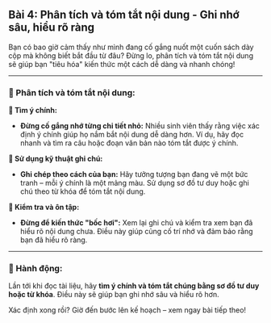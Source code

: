 ## Bài 4: Phân tích và tóm tắt nội dung - Ghi nhớ sâu, hiểu rõ ràng

Bạn có bao giờ cảm thấy như mình đang cố gắng nuốt một cuốn sách dày cộp mà không biết bắt đầu từ đâu? Đừng lo, phân tích và tóm tắt nội dung sẽ giúp bạn "tiêu hóa" kiến thức một cách dễ dàng và nhanh chóng!

---

### 📌 Phân tích và tóm tắt nội dung:

**🔹 Tìm ý chính:**
- **Đừng cố gắng nhớ từng chi tiết nhỏ:** Nhiều sinh viên thấy rằng việc xác định ý chính giúp họ nắm bắt nội dung dễ dàng hơn. Ví dụ, hãy đọc nhanh và tìm ra câu hoặc đoạn văn bản nào tóm tắt được ý chính.

**🔹 Sử dụng kỹ thuật ghi chú:**
- **Ghi chép theo cách của bạn:** Hãy tưởng tượng bạn đang vẽ một bức tranh – mỗi ý chính là một mảng màu. Sử dụng sơ đồ tư duy hoặc ghi chú theo từ khóa để tóm tắt nội dung.

**🔹 Kiểm tra và ôn tập:**
- **Đừng để kiến thức "bốc hơi":** Xem lại ghi chú và kiểm tra xem bạn đã hiểu rõ nội dung chưa. Điều này giúp củng cố trí nhớ và đảm bảo rằng bạn đã hiểu rõ ràng.

---

### 🚀 Hành động:

Lần tới khi đọc tài liệu, hãy **tìm ý chính và tóm tắt chúng bằng sơ đồ tư duy hoặc từ khóa**. Điều này sẽ giúp bạn ghi nhớ sâu và hiểu rõ hơn.

Xác định xong rồi? Giờ đến bước lên kế hoạch – xem ngay bài tiếp theo!